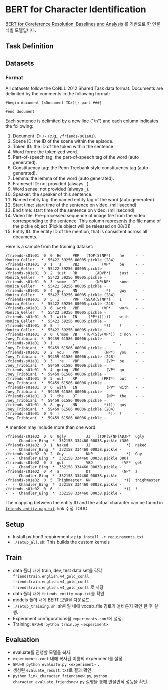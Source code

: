 # BERT for Character Identification

[BERT for Coreference Resolution: Baselines and Analysis](https://arxiv.org/abs/1908.09091) 를 기반으로 한 인물 식별 모델입니다.

## Task Definition



## Datasets



### Format

All datasets follow the CoNLL 2012 Shared Task data format. Documents are delimited by the comments in the following format:

```
#begin document (<Document ID>)[; part ###]
...
#end document
```

Each sentence is delimited by a new line ("\n") and each column indicates the following:

1. Document ID: `/-` (e.g., `/friends-s01e01`).
2. Scene ID: the ID of the scene within the episode.
3. Token ID: the ID of the token within the sentence.
4. Word form: the tokenized word.
5. Part-of-speech tag: the part-of-speech tag of the word (auto generated).
6. Constituency tag: the Penn Treebank style constituency tag (auto generated).
7. Lemma: the lemma of the word (auto generated).
8. Frameset ID: not provided (always `_`).
9. Word sense: not provided (always `_`).
10. Speaker: the speaker of this sentence.
11. Named entity tag: the named entity tag of the word (auto generated).
12. Start time: start time of the sentence on video. (millisecond)
13. End time: start time of the sentence on video. (millisecond)
14. Video file: Pre-processed sequence of image file from the video corresponding to the sentence. This column represents the file name of the pickle object (Pickle object will be released on 08/01)
15. Entity ID: the entity ID of the mention, that is consistent across all documents.

Here is a sample from the training dataset:

```
/friends-s01e01  0  0  He     PRP   (TOP(S(NP*)    he     -  -  Monica_Geller   *  55422 59256 00005.pickle (284)
/friends-s01e01  0  1  's     VBZ          (VP*    be     -  -  Monica_Geller   *  55422 59256 00005.pickle -
/friends-s01e01  0  2  just   RB        (ADVP*)    just   -  -  Monica_Geller   *  55422 59256 00005.pickle -
/friends-s01e01  0  3  some   DT        (NP(NP*    some   -  -  Monica_Geller   *  55422 59256 00005.pickle -
/friends-s01e01  0  4  guy    NN             *)    guy    -  -  Monica_Geller   *  55422 59256 00005.pickle (284)
/friends-s01e01  0  5  I      PRP  (SBAR(S(NP*)    I      -  -  Monica_Geller   *  55422 59256 00005.pickle (248)
/friends-s01e01  0  6  work   VBP          (VP*    work   -  -  Monica_Geller   *  55422 59256 00005.pickle -
/friends-s01e01  0  7  with   IN     (PP*))))))    with   -  -  Monica_Geller   *  55422 59256 00005.pickle -
/friends-s01e01  0  8  !      .             *))    !      -  -  Monica_Geller   *  55422 59256 00005.pickle -
/friends-s01e01  0  0  C'mon  VB   (TOP(S(S(VP*))  c'mon  -  -  Joey_Tribbiani  *  59459 61586 00006.pickle -
/friends-s01e01  0  1  ,      ,                 *  ,      -  -  Joey_Tribbiani  *  59459 61586 00006.pickle -
/friends-s01e01  0  2  you    PRP           (NP*)  you    -  -  Joey_Tribbiani  *  59459 61586 00006.pickle (248)
/friends-s01e01  0  3  're    VBP            (VP*  be     -  -  Joey_Tribbiani  *  59459 61586 00006.pickle -
/friends-s01e01  0  4  going  VBG            (VP*  go     -  -  Joey_Tribbiani  *  59459 61586 00006.pickle -
/friends-s01e01  0  5  out    RP           (PRT*)  out    -  -  Joey_Tribbiani  *  59459 61586 00006.pickle -
/friends-s01e01  0  6  with   IN             (PP*  with   -  -  Joey_Tribbiani  *  59459 61586 00006.pickle -
/friends-s01e01  0  7  the    DT             (NP*  the    -  -  Joey_Tribbiani  *  59459 61586 00006.pickle -
/friends-s01e01  0  8  guy    NN            *))))  guy    -  -  Joey_Tribbiani  *  59459 61586 00006.pickle (284)
/friends-s01e01  0  9  !      .               *))  !      -  -  Joey_Tribbiani  *  59459 61586 00006.pickle -
```

A mention may include more than one word:

```
/friends-s01e02  0  0  Ugly         JJ   (TOP(S(NP(ADJP*  ugly         -  -  Chandler_Bing  *  332158 334460 00038.pickle (380
/friends-s01e02  0  1  Naked        JJ                *)  naked        -  -  Chandler_Bing  *  332158 334460 00038.pickle -
/friends-s01e02  0  2  Guy          NNP               *)  Guy          -  -  Chandler_Bing  *  332158 334460 00038.pickle 380)
/friends-s01e02  0  3  got          VBD             (VP*  get          -  -  Chandler_Bing  *  332158 334460 00038.pickle -
/friends-s01e02  0  4  a            DT              (NP*  a            -  -  Chandler_Bing  *  332158 334460 00038.pickle -
/friends-s01e02  0  5  Thighmaster  NN               *))  thighmaster  -  -  Chandler_Bing  *  332158 334460 00038.pickle -
/friends-s01e02  0  6  !            .                *))  !            -  -  Chandler_Bing  *  332158 334460 00038.pickle -
```

The mapping between the entity ID and the actual character can be found in [`friends_entity_map.txt`](https://github.com/machinereading/okbqa-7-task3/blob/master/data/friends_entity_map.txt). link 수정 TODO

## Setup

- Install python3 requirements: `pip install -r requirements.txt`
- `./setup_all.sh`: This builds the custom kernels



## Train

- data 폴더 내에 train, dev, test data set을 각각 `friendstrain.english.v4_gold_conll` `friendstrain.english.v4_gold_conll` `friendstrain.english.v4_gold_conll` 로 저장
- data 폴더 내에 `friends_entity_map.txt`를 확인.
- models 폴더 내에 BERT 모델을 다운로드.
- `./setup_training.sh`: sh파일 내에 vocab_file 경로가 올바른지 확인 한 후 실행.
-  Experiment configurations을 ` experiments.conf `에 설정.
-  Training: `GPU=0 python train.py <experiment>` 



## Evaluation

- evaluate를 진행할 모델을 복사.
- ` experiments.conf ` 내에 복사된 이름의 experiment를 설정.
-  `GPU=0 python evaluate.py <experiment> `.  
- 생성된 `evaluate_result.txt`로 결과 확인.
- `python link_character_friendsnew.py`, `python character_evaluate_friendsnew.py` 실행을 통해 인물인식 성능을 확인.